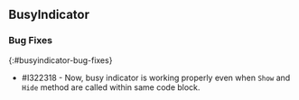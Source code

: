 ## BusyIndicator

### Bug Fixes
{:#busyindicator-bug-fixes}

* \#I322318 -  Now, busy indicator is working properly even when `Show` and `Hide` method are called within same code block.